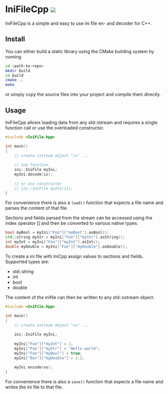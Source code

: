 # IniFileCpp ![](https://travis-ci.org/Rookfighter/inifile-cpp.svg?branch=master)

IniFileCpp is a simple and easy to use ini file en- and decoder for C++.

## Install

You can either build a static library using the CMake building system by running

```sh
cd <path-to-repo>
mkdir build
cd build
cmake ..
make
``` 

or simply copy the source files into your project and compile them directly.

## Usage

IniFileCpp allows loading data from any std::istream and requires a single function call or use the overloaded constructor.

```cpp
#include <IniFile.hpp>

int main()
{
	// create istream object "is" ...
	
	// use function	
	ini::IniFile myIni;
	myIni.decode(is);
	
	// or use constructor
	// ini::IniFile myIni(is);
}
```


For convenience there is also a ```load()``` function that expects a file name and parses the content of that file.

Sections and fields parsed from the stream can be accessed using the index operator [] and then be converted to various native types.

```cpp
bool myBool = myIni["Foo"]["myBool"].asBool();
std::string myStr = myIni["Foo"]["myStr"].asString();
int myInt = myIni["Foo"]["myInt"].asInt();
double myDouble = myIni["Foo"]["myDouble"].asDouble();
```

To create a ini file with IniCpp assign values to sections and fields. Supported types are:

* std::string
* int
* bool
* double

The content of the inifile can then be written to any std::ostream object.

```cpp
#include <IniFile.hpp>

int main()
{
	// create ostream object "os" ...
	
	ini::IniFile myIni;
	
	myIni["Foo"]["myInt"] = 1;
	myIni["Foo"]["myStr"] = "Hello world";
	myIni["Foo"]["myBool"] = true;
	myIni["Bar"]["myDouble"] = 1.2;
	
	myIni.encode(os);
}
```

For convenience there is also a ```save()``` function that expects a file name and writes the ini file to that file.
